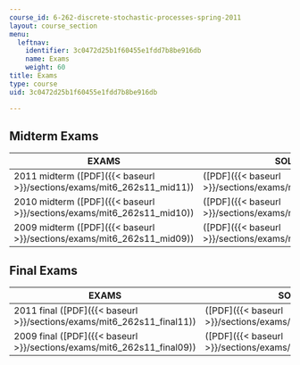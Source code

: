 ```yaml
---
course_id: 6-262-discrete-stochastic-processes-spring-2011
layout: course_section
menu:
  leftnav:
    identifier: 3c0472d25b1f60455e1fdd7b8be916db
    name: Exams
    weight: 60
title: Exams
type: course
uid: 3c0472d25b1f60455e1fdd7b8be916db

---
```


Midterm Exams
-------------

| EXAMS | SOLUTIONS |
| --- | --- |
| 2011 midterm ([PDF]({{< baseurl >}}/sections/exams/mit6_262s11_mid11)) | ([PDF]({{< baseurl >}}/sections/exams/mit6_262s11_mid11_sol)) |
| 2010 midterm ([PDF]({{< baseurl >}}/sections/exams/mit6_262s11_mid10)) | ([PDF]({{< baseurl >}}/sections/exams/mit6_262s11_mid10_sol)) |
| 2009 midterm ([PDF]({{< baseurl >}}/sections/exams/mit6_262s11_mid09)) | ([PDF]({{< baseurl >}}/sections/exams/mit6_262s11_mid09_sol)) 

Final Exams
-----------

| EXAMS | SOLUTIONS |
| --- | --- |
| 2011 final ([PDF]({{< baseurl >}}/sections/exams/mit6_262s11_final11)) | ([PDF]({{< baseurl >}}/sections/exams/mit6_262s11_final11_sol)) |
| 2009 final ([PDF]({{< baseurl >}}/sections/exams/mit6_262s11_final09)) | ([PDF]({{< baseurl >}}/sections/exams/mit6_262s11_final09_sol))